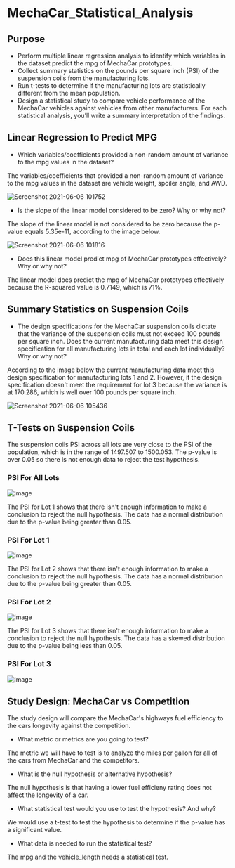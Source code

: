 # MechaCar_Statistical_Analysis

## Purpose
- Perform multiple linear regression analysis to identify which variables in the dataset predict the mpg of MechaCar prototypes.
- Collect summary statistics on the pounds per square inch (PSI) of the suspension coils from the manufacturing lots.
- Run t-tests to determine if the manufacturing lots are statistically different from the mean population.
- Design a statistical study to compare vehicle performance of the MechaCar vehicles against vehicles from other manufacturers. For each statistical analysis, you’ll write a summary interpretation of the findings.

## Linear Regression to Predict MPG
- Which variables/coefficients provided a non-random amount of variance to the mpg values in the dataset?

The variables/coefficients that provided a non-random amount of variance to the mpg values in the dataset are vehicle weight, spoiler angle, and AWD.

![Screenshot 2021-06-06 101752](https://user-images.githubusercontent.com/49353083/120928224-be59cf80-c6b1-11eb-8b89-6d54fc5b34b6.png)

- Is the slope of the linear model considered to be zero? Why or why not?

 The slope of the linear model is not considered to be zero because the p-value equals 5.35e-11, according to the image below.
 
![Screenshot 2021-06-06 101816](https://user-images.githubusercontent.com/49353083/120928253-dcbfcb00-c6b1-11eb-87e3-1ada0373553a.png)

- Does this linear model predict mpg of MechaCar prototypes effectively? Why or why not?

The linear model does predict the mpg of MechaCar prototypes effectively because the R-squared value is 0.7149, which is 71%.

## Summary Statistics on Suspension Coils
- The design specifications for the MechaCar suspension coils dictate that the variance of the suspension coils must not exceed 100 pounds per square inch. Does the current manufacturing data meet this design specification for all manufacturing lots in total and each lot individually? Why or why not?

According to the image below the current manufacturing data meet this design specification for manufacturing lots 1 and 2. However, it the design specification doesn't meet the requirement for lot 3 because the variance is at 170.286, which is well over 100 pounds per square inch.

![Screenshot 2021-06-06 105436](https://user-images.githubusercontent.com/49353083/120929195-1eeb0b80-c6b6-11eb-9546-e70879e151c4.png)


## T-Tests on Suspension Coils
The suspension coils PSI across all lots are very close to the PSI of the population, which is in the range of 1497.507 to 1500.053. The p-value is over 0.05 so there is not enough data to reject the test hypothesis.

### PSI For All Lots
![image](https://user-images.githubusercontent.com/49353083/120930466-54462800-c6bb-11eb-8c9a-529fac297690.png)

The PSI for Lot 1 shows that there isn't enough information to make a conclusion to reject the null hypothesis. The data has a normal distribution due to the p-value being greater than 0.05. 

### PSI For Lot 1
![image](https://user-images.githubusercontent.com/49353083/120930780-be130180-c6bc-11eb-92d0-a91a6d605be0.png)

The PSI for Lot 2 shows that there isn't enough information to make a conclusion to reject the null hypothesis. The data has a normal distribution due to the p-value being greater than 0.05. 

### PSI For Lot 2
![image](https://user-images.githubusercontent.com/49353083/120930919-59a47200-c6bd-11eb-9d27-d5d53eaa6fc4.png)

The PSI for Lot 3 shows that there isn't enough information to make a conclusion to reject the null hypothesis. The data has a skewed distribution due to the p-value being less than 0.05. 

### PSI For Lot 3
![image](https://user-images.githubusercontent.com/49353083/120930938-7345b980-c6bd-11eb-9db2-649209f99ffd.png)

## Study Design: MechaCar vs Competition

The study design will compare the MechaCar's highways fuel efficiency to the cars longevity against the competition. 

- What metric or metrics are you going to test?

The metric we will have to test is to analyze the miles per gallon for all of the cars from MechaCar and the competitors.

- What is the null hypothesis or alternative hypothesis?

The null hypothesis is that having a lower fuel efficieny rating does not affect the longevity of a car.

- What statistical test would you use to test the hypothesis? And why?

We would use a t-test to test the hypothesis to determine if the p-value has a significant value.

- What data is needed to run the statistical test?

The mpg and the vehicle_length needs a statistical test.
